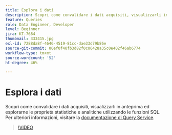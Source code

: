 ```yaml
---
title: Esplora i dati
description: Scopri come convalidare i dati acquisiti, visualizzarli in anteprima ed esplorarne le proprietà statistiche e analitiche utilizzando le funzioni SQL.
feature: Queries
role: Data Engineer, Developer
level: Beginner
jira: KT-7684
thumbnail: 333415.jpg
exl-id: 7288da8f-4646-4519-81cc-dae33d79b86e
source-git-commit: 00ef0f40fb3d82f0c06428a35c0e402f46ab6774
workflow-type: tm+mt
source-wordcount: '52'
ht-degree: 46%

---
```


# Esplora i dati

Scopri come convalidare i dati acquisiti, visualizzarli in anteprima ed esplorarne le proprietà statistiche e analitiche utilizzando le funzioni SQL. Per ulteriori informazioni, visitare la [documentazione di Query Service](https://experienceleague.adobe.com/docs/experience-platform/query/home.html?lang=it).

>[!VIDEO](https://video.tv.adobe.com/v/333415?learn=on)
